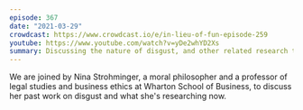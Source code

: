 ```yaml
---
episode: 367
date: "2021-03-29"
crowdcast: https://www.crowdcast.io/e/in-lieu-of-fun-episode-259
youtube: https://www.youtube.com/watch?v=yDe2whYD2Xs
summary: Discussing the nature of disgust, and other related research topics
---
```

We are joined by Nina Strohminger, a moral philosopher and a professor of legal studies and business ethics at Wharton School of Business, to discuss her past work on disgust and what she's researching now.
